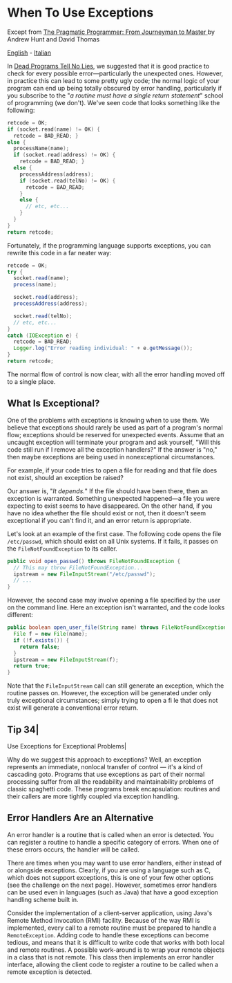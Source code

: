 # When To Use Exceptions


Except from [The Pragmatic Programmer: From Journeyman to Master ](http://www.amazon.it/The-Pragmatic-Programmer-Journeyman-Master/dp/020161622X) by Andrew Hunt and David Thomas

[English](README.md) - [Italian](README-italian.md)

In [Dead Programs Tell No Lies](../DeadProgramsTellNoLies/README.md), we suggested that it is good practice to check for every possible error—particularly the unexpected ones. However, in practice this can lead to some pretty ugly code; the normal logic of your program can end up being totally obscured by error handling, particularly if you subscribe to the "*a routine must have a single return statement*" school of programming (we don't). We've seen code that looks something like the following:

```c
retcode = OK;
if (socket.read(name) != OK) {
  retcode = BAD_READ; }
else {
  processName(name);
  if (socket.read(address) != OK) {
    retcode = BAD_READ; }
  else {
    processAddress(address);
    if (socket.read(telNo) != OK) {
      retcode = BAD_READ;
    }
    else {
      // etc, etc...
    }
  }
}
return retcode;
```

Fortunately, if the programming language supports exceptions, you can rewrite this code in a far neater way:

```java
retcode = OK;
try {
  socket.read(name);
  process(name);

  socket.read(address);
  processAddress(address);

  socket.read(telNo);
  // etc, etc...
}
catch (IOException e) {
  retcode = BAD_READ;
  Logger.log("Error reading individual: " + e.getMessage());
}
return retcode;
```

The normal flow of control is now clear, with all the error handling moved off to a single place.


## What Is Exceptional?

One of the problems with exceptions is knowing when to use them. We believe that exceptions should rarely be used as part of a program's normal flow; exceptions should be reserved for unexpected events. Assume that an uncaught exception will terminate your program and ask yourself, "Will this code still run if I remove all the exception handlers?" If the answer is "no," then maybe exceptions are being used in nonexceptional circumstances.

For example, if your code tries to open a file for reading and that file does not exist, should an exception be raised?


Our answer is, "*It depends.*" If the file should have been there, then an exception is warranted. Something unexpected happened—a file you were expecting to exist seems to have disappeared. On the other hand, if you have no idea whether the file should exist or not, then it doesn't seem exceptional if you can't find it, and an error return is appropriate.


Let's look at an example of the first case. The following code opens the file `/etc/passwd`, which should exist on all Unix systems. If it fails, it passes on the `FileNotFoundException` to its caller.

```java
public void open_passwd() throws FileNotFoundException {
  // This may throw FileNotFoundException...
  ipstream = new FileInputStream("/etc/passwd");
  // ...
}
```

However, the second case may involve opening a file specified by the user on the command line. Here an exception isn't warranted, and the code looks different:

```java
public boolean open_user_file(String name) throws FileNotFoundException {
  File f = new File(name);
  if (!f.exists()) {
    return false;
  }
  ipstream = new FileInputStream(f);
  return true;
}
```

Note that the `FileInputStream` call can still generate an exception, which the routine passes on. However, the exception will be generated under only truly exceptional circumstances; simply trying to open a fi  le that does not exist will generate a conventional error return.


Tip 34|
------
Use Exceptions for Exceptional Problems|

Why do we suggest this approach to exceptions? Well, an exception represents an immediate, nonlocal transfer of control — it's a kind of cascading goto. Programs that use exceptions as part of their normal processing suffer from all the readability and maintainability problems of classic spaghetti code. These programs break encapsulation: routines and their callers are more tightly coupled via exception handling.

## Error Handlers Are an Alternative

An error handler is a routine that is called when an error is detected. You can register a routine to handle a specific category of errors. When one of these errors occurs, the handler will be called.

There are times when you may want to use error handlers, either instead of or alongside exceptions. Clearly, if you are using a language such as C, which does not support exceptions, this is one of your few other options (see the challenge on the next page). However, sometimes error handlers can be used even in languages (such as Java) that have a good exception handling scheme built in.

Consider the implementation of a client-server application, using Java's Remote Method Invocation (RMI) facility. Because of the way RMI is implemented, every call to a remote routine must be prepared to handle a `RemoteException`. Adding code to handle these exceptions can become tedious, and means that it is difficult to write code that works with both local and remote routines. A possible work-around is to wrap your remote objects in a class that is not remote. This class then implements an error handler interface, allowing the client code to register a routine to be called when a remote exception is detected.

